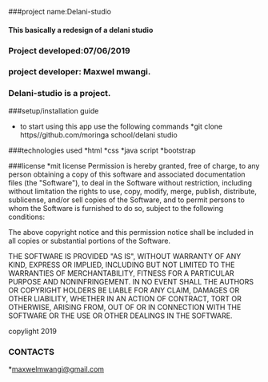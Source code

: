 ###project name:Delani-studio
#### This  basically  a redesign of a delani studio
### Project developed:07/06/2019
### project developer: Maxwel mwangi.

### Delani-studio is a project. 

###setup/installation guide
* to start using this app use the following commands
*git clone https//github.com/moringa school/delani studio

###technologies used
*html
*css
*java script
*bootstrap

###license
*mit license
Permission is hereby granted, free of charge, to any person obtaining a copy of this software and associated documentation files (the "Software"), to deal in the Software without restriction, including without limitation the rights to use, copy, modify, merge, publish, distribute, sublicense, and/or sell copies of the Software, and to permit persons to whom the Software is furnished to do so, subject to the following conditions:

The above copyright notice and this permission notice shall be included in all copies or substantial portions of the Software.

THE SOFTWARE IS PROVIDED "AS IS", WITHOUT WARRANTY OF ANY KIND, EXPRESS OR IMPLIED, INCLUDING BUT NOT LIMITED TO THE WARRANTIES OF MERCHANTABILITY, FITNESS FOR A PARTICULAR PURPOSE AND NONINFRINGEMENT. IN NO EVENT SHALL THE AUTHORS OR COPYRIGHT HOLDERS BE LIABLE FOR ANY CLAIM, DAMAGES OR OTHER LIABILITY, WHETHER IN AN ACTION OF CONTRACT, TORT OR OTHERWISE, ARISING FROM, OUT OF OR IN CONNECTION WITH THE SOFTWARE OR THE USE OR OTHER DEALINGS IN THE SOFTWARE.

copylight 2019

### CONTACTS
  *maxwelmwangi@gmail.com
